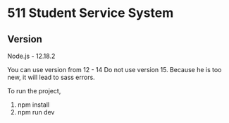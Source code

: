 511 Student Service System
====



Version
----
Node.js - 12.18.2

You can use version from 12 - 14
Do not use version 15. 
Because he is too new, 
it will lead to sass errors.

To run the project,

1. npm install
2. npm run dev



